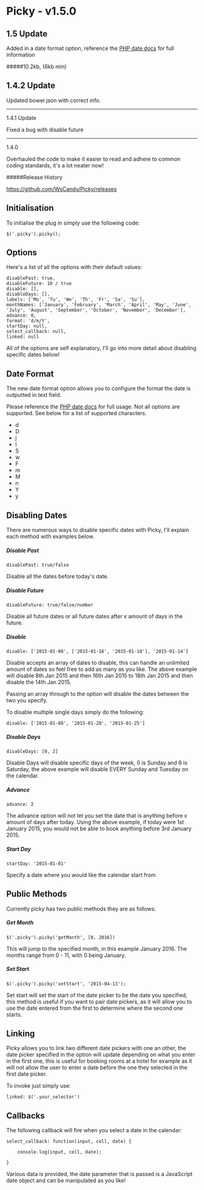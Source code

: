 Picky - v1.5.0
=====

1.5 Update
---

Added in a date format option, reference the [PHP date docs](http://php.net/manual/en/function.date.php) for full information

#####10.2kb, (6kb min)

1.4.2 Update
---

Updated bower.json with correct info.

---

1.4.1 Update


Fixed a bug with disable future

---

1.4.0

Overhauled the code to make it easier to read and adhere to common coding standards, it's a lot neater now!

#####Release History

https://github.com/WsCandy/Picky/releases

Initialisation
---

To initialise the plug in simply use the following code:

	$('.picky').picky();

Options
---

Here's a list of all the options with their default values:

	disablePast: true,
	disableFuture: 10 / true
	disable: [],
	disableDays: [],
	labels: ['Mo', 'Tu', 'We', 'Th', 'Fr', 'Sa', 'Su'],
	monthNames: ['January', 'February', 'March', 'April', 'May', 'June', 'July', 'August', 'September', 'October', 'November', 'December'],
	advance: 0,
	format: 'd/m/Y',
	startDay: null,
	select_callback: null,
	linked: null

All of the options are self explanatory, I'll go into more detail about disabling specific dates below!

Date Format
---

The new date format option allows you to configure the format the date is outputted in text field.

Please reference the [PHP date docs](http://php.net/manual/en/function.date.php) for full usage. Not all options are supported. See below for a list of supported characters.

- d
- D
- j
- l
- S
- w
- F
- m
- M
- n
- Y
- y

Disabling Dates
---

There are numerous ways to disable specific dates with Picky, I'll explain each method with examples below.

##### Disable Past

	disablePast: true/false

Disable all the dates before today's date.

##### Disable Future

	disableFuture: true/false/number

Disable all future dates or all future dates after x amount of days in the future.

##### Disable

	disable: ['2015-01-08', ['2015-01-16', '2015-01-18'], '2015-01-14']

Disable accepts an array of dates to disable, this can handle an unlimited amount of dates so feel free to add as many as you like. The above example will disable 8th Jan 2015  and then 16th Jan 2015 to 18th Jan 2015 and then disable the 14th Jan 2015. 

Passing an array through to the option will disable the dates between the two you specify.

To disable multiple single days simply do the following: 

	disable: ['2015-01-08', '2015-01-20', '2015-01-25']

##### Disable Days

	disableDays: [0, 2]

Disable Days will disable specific days of the week, 0 is Sunday and 6 is Saturday, the above example will disable EVERY Sunday and Tuesday on the calendar.

##### Advance

	advance: 2

The advance option will not let you set the date that is anything before x amount of days after today. Using the above example, if today were 1st January 2015, you would not be able to book anything before 3rd January 2015.

##### Start Day

	startDay: '2015-01-01'

Specify a date where you would like the calendar start from

Public Methods
---

Currently picky has two public methods they are as follows:

##### Get Month

	$('.picky').picky('getMonth', [0, 2016])

This will jump to the specified month, in this example January 2016. The months range from 0 - 11, with 0 being January.

##### Set Start

	$('.picky').picky('setStart', '2015-04-13');

Set start will set the start of the date picker to be the date you specified, this method is useful if you want to pair date pickers, as it will allow you to use the date entered from the first to determine where the second one starts.

Linking
---

Picky allows you to link two different date pickers with one an other, the date picker specified in the option will update depending on what you enter in the first one, this is useful for booking rooms at a hotel for example as it will not allow the user to enter a date before the one they selected in the first date picker.

To invoke just simply use: 

	linked: $('.your_selector')

Callbacks
---

The following callback will fire when you select a date in the calendar:

	select_callback: function(input, cell, date) {

		console.log(input, cell, date);

	}

Various data is provided, the date parameter that is passed is a JavaScript date object and can be manipulated as you like!

